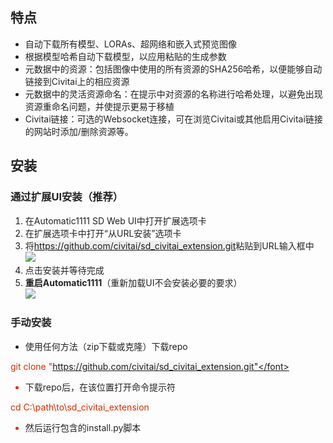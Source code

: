 ## <font style="color:rgb(34, 34, 34);">特点</font>
+ <font style="color:rgb(34, 34, 34);"> </font><font style="color:rgb(34, 34, 34);">自动下载所有模型、LORAs、超网络和嵌入式预览图像</font>
+ <font style="color:rgb(34, 34, 34);"> </font><font style="color:rgb(34, 34, 34);">根据模型哈希自动下载模型，以应用粘贴的生成参数</font>
+ <font style="color:rgb(34, 34, 34);"> </font><font style="color:rgb(34, 34, 34);">元数据中的资源：包括图像中使用的所有资源的SHA256哈希，以便能够自动链接到Civitai上的相应资源</font>
+ <font style="color:rgb(34, 34, 34);"> </font><font style="color:rgb(34, 34, 34);">元数据中的灵活资源命名：在提示中对资源的名称进行哈希处理，以避免出现资源重命名问题，并使提示更易于移植</font>
+ <font style="color:rgb(34, 34, 34);"> </font><font style="color:rgb(34, 34, 34);">Civitai链接：可选的Websocket连接，可在浏览Civitai或其他启用Civitai链接的网站时添加/删除资源等。</font>

## <font style="color:rgb(34, 34, 34);">安装</font>
### <font style="color:rgb(34, 34, 34);">通过扩展UI安装（推荐）</font>
1. <font style="color:rgb(34, 34, 34);">在Automatic1111 SD Web UI中打开扩展选项卡</font>
2. <font style="color:rgb(34, 34, 34);">在扩展选项卡中打开“从URL安装”选项卡</font>
3. <font style="color:rgb(34, 34, 34);">将</font><font style="color:rgb(34, 34, 34);background-color:rgb(238, 238, 238);">https://github.com/civitai/sd_civitai_extension.git</font><font style="color:rgb(34, 34, 34);">粘贴到URL输入框中  
</font>![](https://cdn.nlark.com/yuque/0/2023/png/406504/1689125436232-40af1d23-e321-4d1c-b237-7fe9f20162c0.png)
4. <font style="color:rgb(34, 34, 34);">点击安装并等待完成</font>
5. **<font style="color:rgb(34, 34, 34);">重启Automatic1111</font>**<font style="color:rgb(34, 34, 34);">（重新加载UI不会安装必要的要求）  
</font>![](https://cdn.nlark.com/yuque/0/2023/png/406504/1689125444018-9b290339-ff1b-49f7-a8ff-84473073b9a6.png)

### <font style="color:rgb(34, 34, 34);">手动安装</font>
+ <font style="color:rgb(34, 34, 34);">使用任何方法（zip下载或克隆）下载repo</font>

<font style="color:rgb(214, 50, 0);background-color:rgb(248, 248, 248);">git clone "https://github.com/civitai/sd_civitai_extension.git"</font>

+ <font style="color:rgb(34, 34, 34);">下载repo后，在该位置打开命令提示符</font>

<font style="color:rgb(214, 50, 0);background-color:rgb(248, 248, 248);">cd C:\path\to\sd_civitai_extension</font>

+ <font style="color:rgb(34, 34, 34);">然后运行包含的install.py脚本</font>

